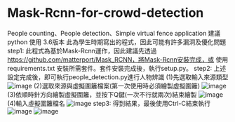 # Mask-Rcnn-for-crowd-detection
People counting、People detection、Simple virtual fence application
建議python 使用 3.6版本
此為學生時期寫出的程式，因此可能有許多漏洞及優化問題
step1:
此程式為基於Mask-Rcnn運作，因此建議先透過 https://github.com/matterport/Mask_RCNN，將Mask-Rcnn安裝完成，或
使用requirements.txt 安裝所需套件。套件安裝完成後，執行setup.py。
step2:
上述設定完成後，即可執行people_detection.py進行人物辨識
(1)先選取輸入來源類型
![image](https://user-images.githubusercontent.com/71805770/220571005-753f38bf-1696-4685-bf32-04234c706a91.png)
(2)選取來源與虛擬圍籬檔案(第一次使用時必須繪製虛擬圍籬)
![image](https://user-images.githubusercontent.com/71805770/220571258-29ad4294-4b1a-4f13-9db3-a80928725fc1.png)
(3)依順時針方向繪製虛擬圍籬，並按下Q鍵(一次不行就兩次)結束繪製
![image](https://user-images.githubusercontent.com/71805770/220571965-12d3d61d-433d-4351-8e3a-0c1c72664743.png)
(4)輸入虛擬圍籬檔名
![image](https://user-images.githubusercontent.com/71805770/220572252-db19acb6-0443-4e1a-93f2-483055eba32b.png)
step3:
得到結果，最後使用Ctrl-C結束執行
![image](https://user-images.githubusercontent.com/71805770/220572623-a5242adc-031b-4194-b1e9-67035fb36fc1.png)
![image](https://user-images.githubusercontent.com/71805770/220572561-2698383e-1b0c-4c15-8908-862a7809bc4c.png)



